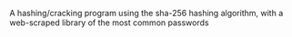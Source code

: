 A hashing/cracking program using the sha-256 hashing algorithm, with a web-scraped library of the most common passwords
